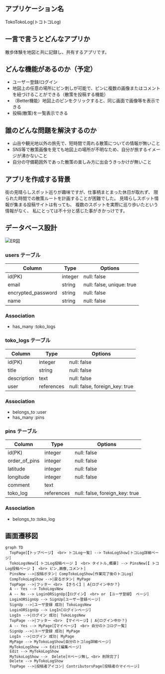 ## アプリケーション名
TokoTokoLog(トコトコLog)

## 一言で言うとどんなアプリか
散歩体験を地図と共に記録し、共有するアプリです。

## どんな機能があるのか（予定）
- ユーザー登録/ログイン
- 地図上の任意の場所にピン刺しが可能で、ピンに複数の画像またはコメントを紐づけることができる（散策を投稿する機能）
- （Better機能）地図上のピンをクリックすると、同じ画面で画像等を表示できる
- 投稿(散策)を一覧表示できる

## 誰のどんな問題を解決するのか
- 山岳や観光地以外の旅先で、短時間で周れる散策についての情報が無いこと
- SNS等で散策画像を見ても地図上の場所が不明なため、自分が旅するイメージが沸かないこと
- 自分の守備範囲外であった散策の楽しみ方に出会うきっかけが無いこと

## アプリを作成する背景
街の見晴らしスポット巡りが趣味ですが、仕事柄まとまった休日が取れず、
限られた時間での散策ルートを計画することが困難でした。
見晴らしスポット情報が集まる投稿サイトは有っても、
複数のスポットを実際に巡り歩いたという情報がなく、
私にとっては不十分と感じた事がきかっけです。

## データベース設計

![ER図](https://gyazo.com/3a17a2dd4456397ff18b277d14efdf3d)

### users テーブル

| Column             | Type   | Options     |
| ------------------ | ------ | ----------- |
| id(PK)             | integer | null: false               |
| email              | string | null: false, unique: true |
| encrypted_password | string | null: false |
| name               | string | null: false |

### Association

- has_many :toko_logs

### toko_logs テーブル

| Column             | Type       | Options     |
| ------------------ | ------     | ----------- |
| id(PK)             | integer    | null: false               |
| title              | string     | null: false |
| description        | text       | null: false |
| user               | references | null: false, foreign_key: true |

### Association

- belongs_to :user
- has_many :pins

### pins テーブル

| Column             | Type       | Options     |
| ------------------ | ------     | ----------- |
| id(PK)             | integer    | null: false               |
| order_of_pins      | integer    | null: false               |
| latitude           | integer    | null: false               |
| longitude          | integer    | null: false               |
| comment            | text       |                           |
| toko_log           | references | null: false, foreign_key: true |

### Association

- belongs_to :toko_log

<!-- 一つのピンに複数の画像を登録する機能は、ActiveStorageで実装する -->

## 画面遷移図
```mermaid
graph TD
  TopPage[【トップページ】 <br> トコLog一覧] --> TokoLogShow[トコLog詳細ページ]
  TokoLogsNew[【 トコLog投稿ページ 】 <br> タイトル,概要] --> PinsNew[【 トコLog投稿ページ 】 <br> ピン,画像,コメント]
  PinsNew -->|投稿ボタン| CompTokoLogShow[作業完了後のトコLog]
  CompTokoLogShow -->|戻るボタン| MyPage
  TopPage -->|フッター <br> 【きろく】| A{ログイン中か？}
  A -- Yes --> TokoLogsNew
  A -- No --> LoginORSignUp[【ログイン】 <br> or 【ユーザ登録】 ページ]
  LoginORSignUp --> SignUp[ユーザー登録ページ]
  SignUp -->|ユーザ登録 成功| TokoLogsNew
  LoginORSignUp --> LogIn[ログインページ]
  LogIn -->|ログイン 成功| TokoLogsNew
  TopPage -->|フッター <br> 【マイページ】| A{ログイン中か？}
  A -- Yes --> MyPage[【マイページ】 <br> 自分のトコログ一覧]
  SignUp -->|ユーザ登録 成功| MyPage
  LogIn -->|ログイン 成功| MyPage
  MyPage --> MyTokoLogShow[自分のトコlog詳細ページ]
  MyTokoLogShow --> Edit[編集ページ]
  Edit --> MyTokoLogShow
  MyTokoLogShow -->  Delete[※ページ無し <br> 削除完了]
  Delete --> MyTokoLogShow
  TopPage -->|投稿者アイコン| ContributorsPage[投稿者のマイページ]
```